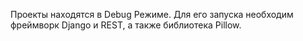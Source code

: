 Проекты находятся в Debug Режиме. 
Для его запуска необходим фреймворк Django и REST, а также библиотека Pillow.
